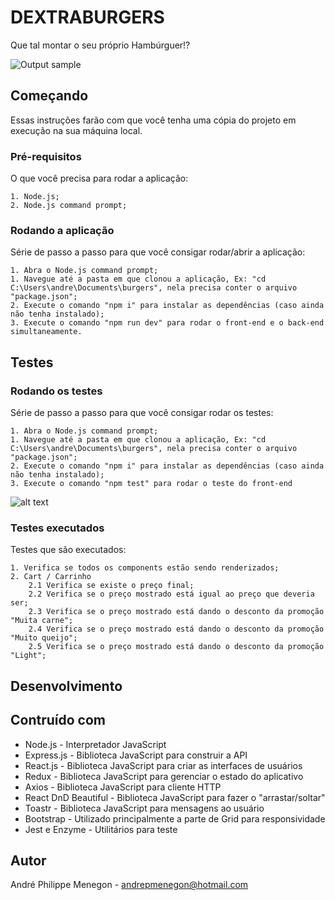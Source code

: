 # DEXTRABURGERS
Que tal montar o seu próprio Hambúrguer!?

![Output sample](https://i.imgur.com/VLUQhJg.gif)

## Começando
Essas instruções farão com que você tenha uma cópia do projeto em execução na sua máquina local.

### Pré-requisitos

O que você precisa para rodar a aplicação:

```
1. Node.js;
2. Node.js command prompt;
```

### Rodando a aplicação

Série de passo a passo para que você consigar rodar/abrir a aplicação:

```
1. Abra o Node.js command prompt;
1. Navegue até a pasta em que clonou a aplicação, Ex: "cd C:\Users\andre\Documents\burgers", nela precisa conter o arquivo "package.json";
2. Execute o comando "npm i" para instalar as dependências (caso ainda não tenha instalado);
3. Execute o comando "npm run dev" para rodar o front-end e o back-end simultaneamente.
```

## Testes

### Rodando os testes

Série de passo a passo para que você consigar rodar os testes:

```
1. Abra o Node.js command prompt;
1. Navegue até a pasta em que clonou a aplicação, Ex: "cd C:\Users\andre\Documents\burgers", nela precisa conter o arquivo "package.json";
2. Execute o comando "npm i" para instalar as dependências (caso ainda não tenha instalado);
3. Execute o comando "npm test" para rodar o teste do front-end
```
![alt text](https://i.imgur.com/DwqnRK6.png)

### Testes executados

Testes que são executados:

```
1. Verifica se todos os components estão sendo renderizados;
2. Cart / Carrinho
    2.1 Verifica se existe o preço final;
    2.2 Verifica se o preço mostrado está igual ao preço que deveria ser;
    2.3 Verifica se o preço mostrado está dando o desconto da promoção "Muita carne";
    2.4 Verifica se o preço mostrado está dando o desconto da promoção "Muito queijo";
    2.5 Verifica se o preço mostrado está dando o desconto da promoção "Light";
```

## Desenvolvimento

## Contruído com

* Node.js - Interpretador JavaScript
* Express.js - Biblioteca JavaScript para construir a API
* React.js - Biblioteca JavaScript para criar as interfaces de usuários
* Redux - Biblioteca JavaScript para gerenciar o estado do aplicativo
* Axios - Biblioteca JavaScript para cliente HTTP
* React DnD Beautiful - Biblioteca JavaScript para fazer o "arrastar/soltar"
* Toastr - Biblioteca JavaScript para mensagens ao usuário
* Bootstrap - Utilizado principalmente a parte de Grid para responsividade
* Jest e Enzyme - Utilitários para teste

## Autor

André Philippe Menegon - andrepmenegon@hotmail.com
